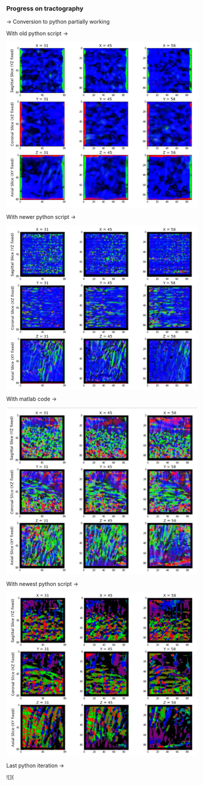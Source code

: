 ### Progress on tractography
-> Conversion to python partially working

With old python script ->


![](https://github.com/NeuroDataDesign/seelviz/blob/gh-pages/AlbertImages/tractold.png?raw=true)

With newer python script ->


![](https://github.com/NeuroDataDesign/seelviz/blob/gh-pages/AlbertImages/tractnew.png)

With matlab code ->


![](https://github.com/NeuroDataDesign/seelviz/blob/gh-pages/AlbertImages/tractideal.png)

With newest python script ->


![](https://github.com/NeuroDataDesign/seelviz/blob/gh-pages/AlbertImages/tractnewest.png)

Last python iteration ->

![](

